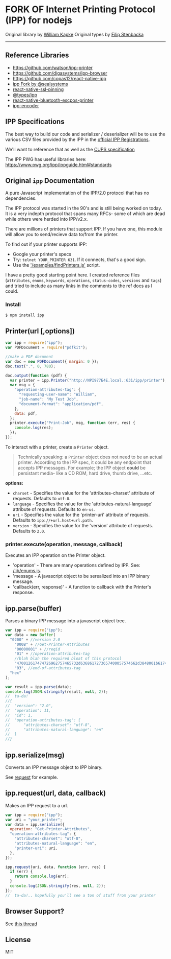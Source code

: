 # FORK OF Internet Printing Protocol (IPP) for nodejs

Original library by [William Kapke](https://github.com/williamkapke)
Original types by [Filip Stenbacka](https://github.com/filiptypjeu)

---

## Reference Libraries

- https://github.com/watson/ipp-printer
- https://github.com/digasystems/ipp-browser
- https://github.com/copas12/react-native-ipp
- [ipp Fork by @sealsystems](https://github.com/sealsystems/node-ipp)
- [react-native-ssl-pinning](https://github.com/MaxToyberman/react-native-ssl-pinning)
- [@types/ipp](https://github.com/DefinitelyTyped/DefinitelyTyped/tree/master/types/ipp)
- [react-native-bluetooth-escpos-printer](https://www.npmjs.com/package/@brooons/react-native-bluetooth-escpos-printer)
- [ipp-encoder](https://www.npmjs.com/package/ipp-encoder)

## IPP Specifications

The best way to build our code and serializer / deserializer will be to use the various CSV files provided by the IPP in the [official IPP Registrations](https://www.iana.org/assignments/ipp-registrations/ipp-registrations.xhtml).

We'll want to reference that as well as the [CUPS specification](https://openprinting.github.io/cups/doc/spec-ipp.html)

The IPP PWG has useful libraries here: https://www.pwg.org/ipp/ippguide.html#standards

## Original `ipp` Documentation

A pure Javascript implementation of the IPP/2.0 protocol that has no dependencies.

The IPP protocol was started in the 90's and is still being worked on today. It is a very indepth protocol that spans many
RFCs- some of which are dead while others were herded into IPP/v2.x.

There are millions of printers that support IPP. If you have one, this module will allow you to send/recieve data to/from
the printer.

To find out if your printer supports IPP:

- Google your printer's specs
- Try: `telnet YOUR_PRINTER 631`. If it connects, that's a good sign.
- Use the ['/examples/findPrinters.js'](https://github.com/williamkapke/ipp/tree/master/examples/findPrinters.js) script.

I have a pretty good starting point here. I created reference files
(`attributes`, `enums`, `keywords`, `operations`, `status-codes`, `versions` and `tags`) and tried to include as many
links in the comments to the ref docs as I could.

### Install

```bash
$ npm install ipp
```

## Printer(url [,options])

```javascript
var ipp = require("ipp");
var PDFDocument = require("pdfkit");

//make a PDF document
var doc = new PDFDocument({ margin: 0 });
doc.text(".", 0, 780);

doc.output(function (pdf) {
  var printer = ipp.Printer("http://NPI977E4E.local.:631/ipp/printer");
  var msg = {
    "operation-attributes-tag": {
      "requesting-user-name": "William",
      "job-name": "My Test Job",
      "document-format": "application/pdf",
    },
    data: pdf,
  };
  printer.execute("Print-Job", msg, function (err, res) {
    console.log(res);
  });
});
```

To interact with a printer, create a `Printer` object.

> Technically speaking: a `Printer` object does not need to be an actual printer. According to the IPP spec, it
> could be any endpoint that accepts IPP messages. For example; the IPP object **could** be persistant media- like a
> CD ROM, hard drive, thumb drive, ...etc.

**options:**

- `charset` - Specifies the value for the 'attributes-charset' attribute of requests. Defaults to `utf-8`.
- `language` - Specifies the value for the 'attributes-natural-language' attribute of requests. Defaults to `en-us`.
- `uri` - Specifies the value for the 'printer-uri' attribute of requests. Defaults to `ipp://+url.host+url.path`.
- `version` - Specifies the value for the 'version' attribute of requests. Defaults to `2.0`.

### printer.execute(operation, message, callback)

Executes an IPP operation on the Printer object.

- 'operation' - There are many operations defined by IPP. See: [/lib/enums.js](https://github.com/williamkapke/ipp/blob/master/lib/enums.js#L52).
- 'message - A javascript object to be serealized into an IPP binary message.
- 'callback(err, response)' - A function to callback with the Printer's response.

## ipp.parse(buffer)

Parses a binary IPP message into a javascript object tree.

```javascript
var ipp = require("ipp");
var data = new Buffer(
  "0200" + //version 2.0
    "000B" + //Get-Printer-Attributes
    "00000001" + //reqid
    "01" + //operation-attributes-tag
    //blah blah the required bloat of this protocol
    "470012617474726962757465732d6368617273657400057574662d3848001b617474726962757465732d6e61747572616c2d6c616e67756167650002656e" +
    "03", //end-of-attributes-tag
  "hex"
);

var result = ipp.parse(data);
console.log(JSON.stringify(result, null, 2));
//  ta-da!
//{
//	"version": "2.0",
//	"operation": 11,
//	"id": 1,
//	"operation-attributes-tag": {
//		"attributes-charset": "utf-8",
//		"attributes-natural-language": "en"
//	}
//}
```

## ipp.serialize(msg)

Converts an IPP message object to IPP binary.

See [request](#request) for example.

<a id="request"></a>

## ipp.request(url, data, callback)

Makes an IPP request to a url.

```javascript
var ipp = require("ipp");
var uri = "your_printer";
var data = ipp.serialize({
  operation: "Get-Printer-Attributes",
  "operation-attributes-tag": {
    "attributes-charset": "utf-8",
    "attributes-natural-language": "en",
    "printer-uri": uri,
  },
});

ipp.request(uri, data, function (err, res) {
  if (err) {
    return console.log(err);
  }
  console.log(JSON.stringify(res, null, 2));
});
//  ta-da!.. hopefully you'll see a ton of stuff from your printer
```

## Browser Support?

See [this thread](https://github.com/williamkapke/ipp/issues/3)

## License

MIT

